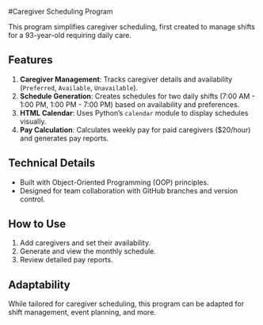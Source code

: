 #Caregiver Scheduling Program  

This program simplifies caregiver scheduling, first created to manage shifts for a 93-year-old requiring daily care.  

## Features  

1. **Caregiver Management**: Tracks caregiver details and availability (`Preferred`, `Available`, `Unavailable`).  
2. **Schedule Generation**: Creates schedules for two daily shifts (7:00 AM - 1:00 PM, 1:00 PM - 7:00 PM) based on availability and preferences.  
3. **HTML Calendar**: Uses Python’s `calendar` module to display schedules visually.  
4. **Pay Calculation**: Calculates weekly pay for paid caregivers ($20/hour) and generates pay reports.  

## Technical Details  

- Built with Object-Oriented Programming (OOP) principles.  
- Designed for team collaboration with GitHub branches and version control.  

## How to Use  

1. Add caregivers and set their availability.  
2. Generate and view the monthly schedule.  
3. Review detailed pay reports.  

## Adaptability  

While tailored for caregiver scheduling, this program can be adapted for shift management, event planning, and more.  
